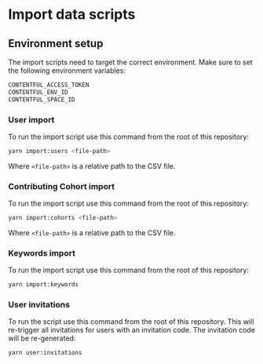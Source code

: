 # Import data scripts

## Environment setup

The import scripts need to target the correct environment. Make sure to set the following environment variables:

```sh
CONTENTFUL_ACCESS_TOKEN
CONTENTFUL_ENV_ID
CONTENTFUL_SPACE_ID
```

### User import

To run the import script use this command from the root of this repository:

```bash
yarn import:users <file-path>
```

Where `<file-path>` is a relative path to the CSV file.

### Contributing Cohort import

To run the import script use this command from the root of this repository:

```bash
yarn import:cohorts <file-path>
```

Where `<file-path>` is a relative path to the CSV file.

### Keywords import

To run the import script use this command from the root of this repository:

```bash
yarn import:keywords
```

### User invitations

To run the script use this command from the root of this repository.
This will re-trigger all invitations for users with an invitation code.
The invitation code will be re-generated:

```bash
yarn user:invitations
```
